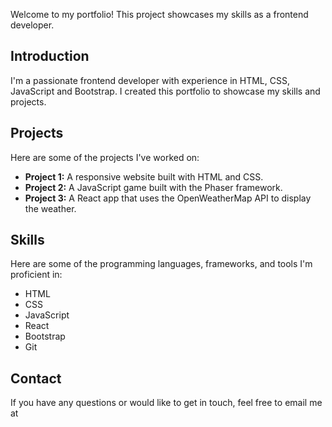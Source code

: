 Welcome to my portfolio! This project showcases my skills as a frontend developer.

## Introduction

I'm a passionate frontend developer with experience in HTML, CSS, JavaScript and Bootstrap. I created this portfolio to showcase my skills and projects.

## Projects

Here are some of the projects I've worked on:

- <i class="fas fa-globe"></i> **Project 1:** A responsive website built with HTML and CSS.
- <i class="fas fa-gamepad"></i> **Project 2:** A JavaScript game built with the Phaser framework.
- <i class="fas fa-cloud-sun"></i> **Project 3:** A React app that uses the OpenWeatherMap API to display the weather.

## Skills

Here are some of the programming languages, frameworks, and tools I'm proficient in:

- <i class="fab fa-html5"></i> HTML
- <i class="fab fa-css3-alt"></i> CSS
- <i class="fab fa-js-square"></i> JavaScript
- <i class="fab fa-react"></i> React
- <i class="fab fa-bootstrap"></i> Bootstrap
- <i class="fab fa-git"></i> Git



## Contact

If you have any questions or would like to get in touch, feel free to email me at 
